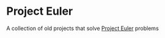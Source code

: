 # Project Euler #

A collection of old projects that solve [Project Euler](https://projecteuler.net/) problems
